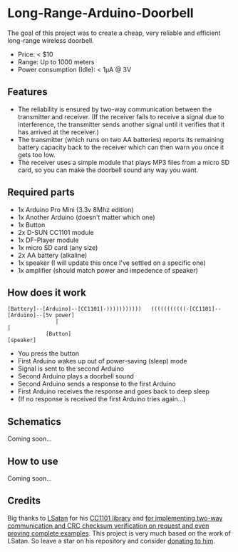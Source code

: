 # Long-Range-Arduino-Doorbell

The goal of this project was to create a cheap, very reliable and efficient long-range wireless doorbell.

- Price: < $10
- Range: Up to 1000 meters
- Power consumption (Idle): < 1µA @ 3V

## Features

- The reliability is ensured by two-way communication between the transmitter and receiver. (If the receiver fails to receive a signal due to interference, the transmitter sends another signal until it verifies that it has arrived at the receiver.)
- The transmitter (which runs on two AA batteries) reports its remaining battery capacity back to the receiver which can then warn you once it gets too low.
- The receiver uses a simple module that plays MP3 files from a micro SD card, so you can make the doorbell sound any way you want.

## Required parts

- 1x Arduino Pro Mini (3.3v 8Mhz edition)
- 1x Another Arduino (doesn't matter which one)
- 1x Button
- 2x D-SUN CC1101 module
- 1x DF-Player module
- 1x micro SD card (any size)
- 2x AA battery (alkaline)
- 1x speaker (I will update this once I've settled on a specific one)
- 1x amplifier (should match power and impedence of speaker)

## How does it work

```
[Battery]--[Arduino]--[CC1101]-)))))))))))   (((((((((((-[CC1101]--[Arduino]--[5v power]
               |                                                       |
            [Button]                                               [speaker]
```

- You press the button
- First Arduino wakes up out of power-saving (sleep) mode
- Signal is sent to the second Arduino
- Second Arduino plays a doorbell sound
- Second Arduino sends a response to the first Arduino
- First Arduino receives the response and goes back to deep sleep
- (If no response is received the first Arduino tries again...)

## Schematics

Coming soon...

## How to use

Coming soon...

## Credits

Big thanks to [LSatan](https://github.com/LSatan) for his [CC1101 library](https://github.com/LSatan/SmartRC-CC1101-Driver-Lib) and [for implementing two-way communication and CRC checksum verification on request and even proving complete examples](https://github.com/LSatan/SmartRC-CC1101-Driver-Lib/issues/43). This project is very much based on the work of LSatan. So leave a star on his repository and consider [donating to him](https://github.com/LSatan/SmartRC-CC1101-Driver-Lib#donation).
